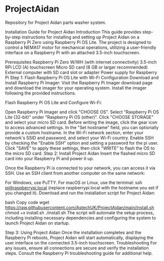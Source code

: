 # ProjectAidan
Repository for Project Aidan parts washer system.

Installation Guide for Project Aidan
Introduction
This guide provides step-by-step instructions for installing and setting up Project Aidan on a Raspberry Pi Zero using Raspberry Pi OS Lite. The project is designed to control a NEMA17 motor for mechanical operations, utilizing a user-friendly interface on a Raspberry Pi with an attached 3.5-inch touchscreen.

Prerequisites
Raspberry Pi Zero W/WH (with internet connectivity)
3.5-inch RPi LCD (A) touchscreen
Micro SD card (8 GB or larger recommended)
External computer with SD card slot or adapter
Power supply for Raspberry Pi
Step 1: Flash Raspberry Pi OS Lite with Wi-Fi Configuration
Download and Install Raspberry Pi Imager: Visit the Raspberry Pi Imager download page and download the imager for your operating system. Install the imager following the provided instructions.

Flash Raspberry Pi OS Lite and Configure Wi-Fi:

Open Raspberry Pi Imager and click "CHOOSE OS".
Select "Raspberry Pi OS Lite (32-bit)" under "Raspberry Pi OS (other)".
Click "CHOOSE STORAGE" and select your micro SD card.
Before writing the image, click the gear icon to access advanced settings.
In the "Set hostname" field, you can optionally provide a custom hostname.
In the Wi-Fi network section, enter your network's SSID and password, and select your Wi-Fi country.
Enable SSH by checking the "Enable SSH" option and setting a password for the pi user.
Click "SAVE" to apply these settings, then click "WRITE" to flash the OS to the micro SD card.
Step 2: Install Project Aidan
Insert the flashed micro SD card into your Raspberry Pi and power it up.

Once the Raspberry Pi is connected to your network, you can access it via SSH. Use an SSH client from another computer on the same network:

For Windows, use PuTTY.
For macOS or Linux, use the terminal: ssh pi@raspberrypi.local (replace raspberrypi.local with the hostname you set if you changed it).
Download and run the installation script for Project Aidan:

bash
Copy code
wget https://raw.githubusercontent.com/AstechUK/ProjectAidan/main/install.sh
chmod +x install.sh
./install.sh
The script will automate the setup process, including installing necessary dependencies and configuring the system to launch Project Aidan on startup.

Step 3: Using Project Aidan
Once the installation completes and the Raspberry Pi reboots, Project Aidan will start automatically, displaying the user interface on the connected 3.5-inch touchscreen.
Troubleshooting
For any issues, ensure all connections are secure and verify the installation steps. Consult the Raspberry Pi troubleshooting guide for additional help.

